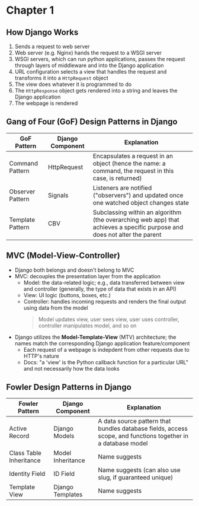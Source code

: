 # Chapter 1

## How Django Works

1. Sends a request to web server
2. Web server (e.g. Nginx) hands the request to a WSGI server
3. WSGI servers, which can run python applications, passes the request through layers of middleware and into the Django application
4. URL configuration selects a view that handles the request and transforms it into a `HttpRequest` object
5. The view does whatever it is programmed to do
6. The `HttpResponse` object gets rendered into a string and leaves the Django application
7. The webpage is rendered

## Gang of Four (GoF) Design Patterns in Django

| GoF Pattern      | Django Component | Explanation                                                                                                              |
| ---------------- | ---------------- | ------------------------------------------------------------------------------------------------------------------------ |
| Command Pattern  | HttpRequest      | Encapsulates a request in an object (hence the name: a command, the request in this case, is returned)                   |
| Observer Pattern | Signals          | Listeners are notified ("observers") and updated once one watched object changes state                                   |
| Template Pattern | CBV              | Subclassing within an algorithm (the overarching web app) that achieves a specific purpose and does not alter the parent |

## MVC (Model-View-Controller)

- Django both belongs and doesn't belong to MVC
- MVC: decouples the presentation layer from the application
  - Model: the data-related logic; e.g., data transferred between view and controller (generally, the type of data that exists in an API)
  - View: UI logic (buttons, boxes, etc.)
  - Controller: handles incoming requests and renders the final output using data from the model
    > Model updates view, user sees view, user uses controller, controller manipulates model, and so on
- Django utilizes the **Model-Template-View** (MTV) architecture; the names match the corresponding Django application feature/component
  - Each request of a webpage is indepdent from other requests due to HTTP's nature
  - Docs: "a 'view' is the Python callback function for a particular URL" and not necessarily how the data looks

## Fowler Design Patterns in Django

| Fowler Pattern          | Django Component  | Explanation                                                                                                  |
| ----------------------- | ----------------- | ------------------------------------------------------------------------------------------------------------ |
| Active Record           | Django Models     | A data source pattern that bundles database fields, access scope, and functions together in a database model |
| Class Table Inheritance | Model Inheritance | Name suggests                                                                                                |
| Identity Field          | ID Field          | Name suggests (can also use slug, if guaranteed unique)                                                      |
| Template View           | Django Templates  | Name suggests                                                                                                |
